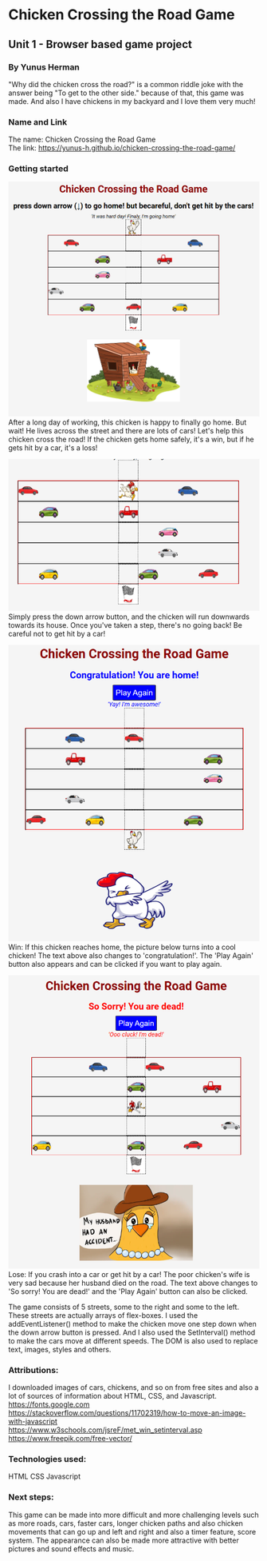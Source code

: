 # Chicken Crossing the Road Game
## Unit 1 - Browser based game project
### By Yunus Herman


"Why did the chicken cross the road?" is a common riddle joke with the answer being "To get to the other side." because of that, this game was made. And also I have chickens in my backyard and I love them very much!

### Name and Link
The name: Chicken Crossing the Road Game \
The link: https://yunus-h.github.io/chicken-crossing-the-road-game/

### Getting started
![game layout](images/start.png)
After a long day of working, this chicken is happy to finally go home. But wait! He lives across the street and there are lots of cars! Let's help this chicken cross the road! If the chicken gets home safely, it's a win, but if he gets hit by a car, it's a loss! 


![the game is on](images/chickenrun.png)
Simply press the down arrow button, and the chicken will run downwards towards its house. Once you've taken a step, there's no going back! Be careful not to get hit by a car!   

![win](images/win.png)
Win: If this chicken reaches home, the picture below turns into a cool chicken! The text above also changes to 'congratulation!'. The 'Play Again' button also appears and can be clicked if you want to play again.


![lose](images/dead.png)
Lose: If you crash into a car or get hit by a car! The poor chicken's wife is very sad because her husband died on the road. The text above changes to 'So sorry! You are dead!' and the 'Play Again' button can also be clicked.


The game consists of 5 streets, some to the right and some to the left. These streets are actually arrays of flex-boxes. I used the addEventListener() method to make the chicken move one step down when the down arrow button is pressed. And I also used the SetInterval() method to make the cars move at different speeds. The DOM is also used to replace text, images, styles and others.



### Attributions:

I downloaded images of cars, chickens, and so on from free sites and also a lot of sources of information about HTML, CSS, and Javascript. \
https://fonts.google.com \
https://stackoverflow.com/questions/11702319/how-to-move-an-image-with-javascript \
https://www.w3schools.com/jsreF/met_win_setinterval.asp \
https://www.freepik.com/free-vector/ 

### Technologies used:
HTML
CSS
Javascript

### Next steps:
This game can be made into more difficult and more challenging levels such as more roads, cars, faster cars, longer chicken paths and also chicken movements that can go up and left and right and also a timer feature, score system. The appearance can also be made more attractive with better pictures and sound effects and music.
